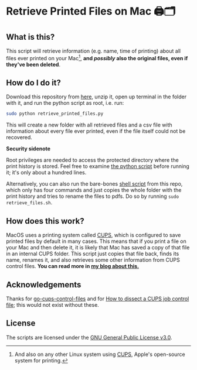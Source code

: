 # Retrieve Printed Files on Mac 🖨🗂

## What is this?

This script will retrieve information (e.g. name, time of printing) about all files ever printed on your Mac[^1], **and _possibly_ also the original files, even if they've been deleted**.

<!--TODO add gif:-->

## How do I do it?

Download this repository from [here](https://codeberg.org/adam/mac-retrieve-printed-files/archive/main.zip), unzip it, open up terminal in the folder with it, and run the python script as root, i.e. run:

```bash
sudo python retrieve_printed_files.py
```

This will create a new folder with all retrieved files and a csv file with information about every file ever printed, even if the file itself could not be recovered.

**Security sidenote**

Root privileges are needed to access the protected directory where the print history is stored. Feel free to examine [the python script](/retrieve_printed_files.py) before running it; it's only about a hundred lines.

Alternatively, you can also run the bare-bones [shell script](/retrieve_files.sh) from this repo, which only has four commands and just copies the whole folder with the print history and tries to rename the files to pdfs. Do so by running `sudo retrieve_files.sh`.

## How does this work?

MacOS uses a printing system called [CUPS](https://www.cups.org/), which is configured to save printed files by default in many cases. This means that if you print a file on your Mac and then delete it, it is likely that Mac has saved a copy of that file in an internal CUPS folder. This script just copies that file back, finds its name, renames it, and also retrieves some other information from CUPS control files. **You can read more in [my blog about this.](http://adam.sr/prints)** <!--TODO: make the link work-->

## Acknowledgements

Thanks for [go-cups-control-files](https://github.com/ui-kreinhard/go-cups-control-files) and for [How to dissect a CUPS job control file](https://stackoverflow.com/questions/53688075/how-to-dissect-a-cups-job-control-file-var-spool-cups-cnnnnnn/53688639#53688639); this would not exist without these.

[^1]: And also on any other Linux system using [CUPS](https://www.cups.org/), Apple's open-source system for printing.

## License

The scripts are licensed under the [GNU General Public License v3.0](https://www.gnu.org/licenses/gpl-3.0.en.html).
